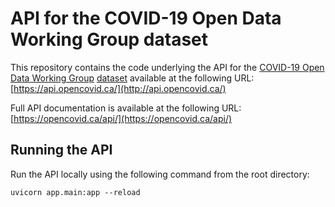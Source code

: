 # API for the COVID-19 Open Data Working Group dataset

This repository contains the code underlying the API for the [COVID-19 Open Data Working Group](https://opencovid.ca/) [dataset](https://github.com/ccodwg/CovidTimelineCanada) available at the following URL: [https://api.opencovid.ca/](http://api.opencovid.ca/)

Full API documentation is available at the following URL: [https://opencovid.ca/api/](https://opencovid.ca/api/)

## Running the API

Run the API locally using the following command from the root directory:

```
uvicorn app.main:app --reload
```
